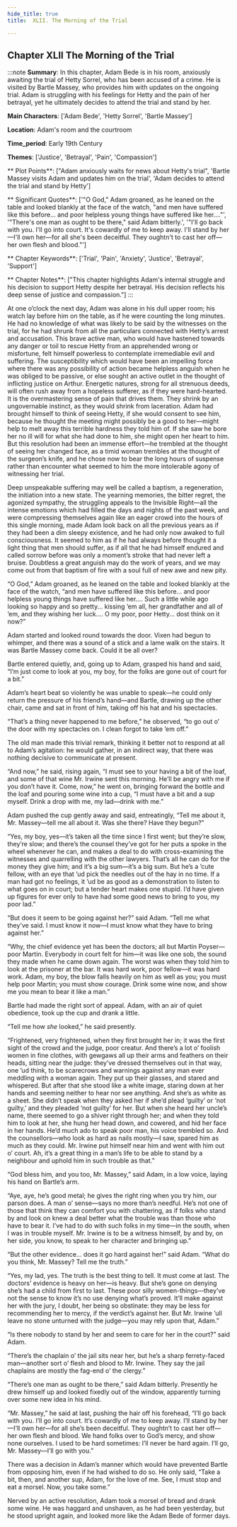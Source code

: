 ```yaml
---
hide_title: true
title:  XLII. The Morning of the Trial 

---
```

## Chapter XLII The Morning of the Trial 

:::note
**Summary**:
In this chapter, Adam Bede is in his room, anxiously awaiting the trial of Hetty Sorrel, who has been accused of a crime. He is visited by Bartle Massey, who provides him with updates on the ongoing trial. Adam is struggling with his feelings for Hetty and the pain of her betrayal, yet he ultimately decides to attend the trial and stand by her.

**Main Characters**:
['Adam Bede', 'Hetty Sorrel', 'Bartle Massey']

**Location**:
Adam's room and the courtroom

**Time_period**:
Early 19th Century

**Themes**:
['Justice', 'Betrayal', 'Pain', 'Compassion']

** Plot Points**:
["Adam anxiously waits for news about Hetty's trial", 'Bartle Massey visits Adam and updates him on the trial', 'Adam decides to attend the trial and stand by Hetty']

** Significant Quotes**:
['"O God," Adam groaned, as he leaned on the table and looked blankly at the face of the watch, "and men have suffered like this before... and poor helpless young things have suffered like her...."', '"There\'s one man as ought to be there," said Adam bitterly.', '"I\'ll go back with you. I\'ll go into court. It\'s cowardly of me to keep away. I\'ll stand by her—I\'ll own her—for all she\'s been deceitful. They oughtn\'t to cast her off—her own flesh and blood."']

** Chapter Keywords**:
['Trial', 'Pain', 'Anxiety', 'Justice', 'Betrayal', 'Support']

** Chapter Notes**:
["This chapter highlights Adam's internal struggle and his decision to support Hetty despite her betrayal. His decision reflects his deep sense of justice and compassion."]
:::


  At one o’clock the next day, Adam was alone in his dull upper room; his watch lay before him on the table, as if he were counting the long minutes. He had no knowledge of what was likely to be said by the witnesses on the trial, for he had shrunk from all the particulars connected with Hetty’s arrest and accusation. This brave active man, who would have hastened towards any danger or toil to rescue Hetty from an apprehended wrong or misfortune, felt himself powerless to contemplate irremediable evil and suffering. The susceptibility which would have been an impelling force where there was any possibility of action became helpless anguish when he was obliged to be passive, or else sought an active outlet in the thought of inflicting justice on Arthur. Energetic natures, strong for all strenuous deeds, will often rush away from a hopeless sufferer, as if they were hard-hearted. It is the overmastering sense of pain that drives them. They shrink by an ungovernable instinct, as they would shrink from laceration. Adam had brought himself to think of seeing Hetty, if she would consent to see him, because he thought the meeting might possibly be a good to her—might help to melt away this terrible hardness they told him of. If she saw he bore her no ill will for what she had done to him, she might open her heart to him. But this resolution had been an immense effort—he trembled at the thought of seeing her changed face, as a timid woman trembles at the thought of the surgeon’s knife, and he chose now to bear the long hours of suspense rather than encounter what seemed to him the more intolerable agony of witnessing her trial. 

  Deep unspeakable suffering may well be called a baptism, a regeneration, the initiation into a new state. The yearning memories, the bitter regret, the agonized sympathy, the struggling appeals to the Invisible Right—all the intense emotions which had filled the days and nights of the past week, and were compressing themselves again like an eager crowd into the hours of this single morning, made Adam look back on all the previous years as if they had been a dim sleepy existence, and he had only now awaked to full consciousness. It seemed to him as if he had always before thought it a light thing that men should suffer, as if all that he had himself endured and called sorrow before was only a moment’s stroke that had never left a bruise. Doubtless a great anguish may do the work of years, and we may come out from that baptism of fire with a soul full of new awe and new pity. 

  “O God,” Adam groaned, as he leaned on the table and looked blankly at the face of the watch, “and men have suffered like this before... and poor helpless young things have suffered like her.... Such a little while ago looking so happy and so pretty... kissing ’em all, her grandfather and all of ’em, and they wishing her luck.... O my poor, poor Hetty... dost think on it now?” 

  Adam started and looked round towards the door. Vixen had begun to whimper, and there was a sound of a stick and a lame walk on the stairs. It was Bartle Massey come back. Could it be all over? 

  Bartle entered quietly, and, going up to Adam, grasped his hand and said, “I’m just come to look at you, my boy, for the folks are gone out of court for a bit.” 

  Adam’s heart beat so violently he was unable to speak—he could only return the pressure of his friend’s hand—and Bartle, drawing up the other chair, came and sat in front of him, taking off his hat and his spectacles. 

  “That’s a thing never happened to me before,” he observed, “to go out o’ the door with my spectacles on. I clean forgot to take ’em off.” 

  The old man made this trivial remark, thinking it better not to respond at all to Adam’s agitation: he would gather, in an indirect way, that there was nothing decisive to communicate at present. 

  “And now,” he said, rising again, “I must see to your having a bit of the loaf, and some of that wine Mr. Irwine sent this morning. He’ll be angry with me if you don’t have it. Come, now,” he went on, bringing forward the bottle and the loaf and pouring some wine into a cup, “I must have a bit and a sup myself. Drink a drop with me, my lad—drink with me.” 

  Adam pushed the cup gently away and said, entreatingly, “Tell me about it, Mr. Massey—tell me all about it. Was she there? Have they begun?” 

  “Yes, my boy, yes—it’s taken all the time since I first went; but they’re slow, they’re slow; and there’s the counsel they’ve got for her puts a spoke in the wheel whenever he can, and makes a deal to do with cross-examining the witnesses and quarrelling with the other lawyers. That’s all he can do for the money they give him; and it’s a big sum—it’s a big sum. But he’s a ’cute fellow, with an eye that ’ud pick the needles out of the hay in no time. If a man had got no feelings, it ’ud be as good as a demonstration to listen to what goes on in court; but a tender heart makes one stupid. I’d have given up figures for ever only to have had some good news to bring to you, my poor lad.” 

  “But does it seem to be going against her?” said Adam. “Tell me what they’ve said. I must know it now—I must know what they have to bring against her.” 

  “Why, the chief evidence yet has been the doctors; all but Martin Poyser—poor Martin. Everybody in court felt for him—it was like one sob, the sound they made when he came down again. The worst was when they told him to look at the prisoner at the bar. It was hard work, poor fellow—it was hard work. Adam, my boy, the blow falls heavily on him as well as you; you must help poor Martin; you must show courage. Drink some wine now, and show me you mean to bear it like a man.” 

  Bartle had made the right sort of appeal. Adam, with an air of quiet obedience, took up the cup and drank a little. 

  “Tell me how _she_ looked,” he said presently. 

  “Frightened, very frightened, when they first brought her in; it was the first sight of the crowd and the judge, poor creatur. And there’s a lot o’ foolish women in fine clothes, with gewgaws all up their arms and feathers on their heads, sitting near the judge: they’ve dressed themselves out in that way, one ’ud think, to be scarecrows and warnings against any man ever meddling with a woman again. They put up their glasses, and stared and whispered. But after that she stood like a white image, staring down at her hands and seeming neither to hear nor see anything. And she’s as white as a sheet. She didn’t speak when they asked her if she’d plead ‘guilty’ or ‘not guilty,’ and they pleaded ‘not guilty’ for her. But when she heard her uncle’s name, there seemed to go a shiver right through her; and when they told him to look at her, she hung her head down, and cowered, and hid her face in her hands. He’d much ado to speak poor man, his voice trembled so. And the counsellors—who look as hard as nails mostly—I saw, spared him as much as they could. Mr. Irwine put himself near him and went with him out o’ court. Ah, it’s a great thing in a man’s life to be able to stand by a neighbour and uphold him in such trouble as that.” 

  “God bless him, and you too, Mr. Massey,” said Adam, in a low voice, laying his hand on Bartle’s arm. 

  “Aye, aye, he’s good metal; he gives the right ring when you try him, our parson does. A man o’ sense—says no more than’s needful. He’s not one of those that think they can comfort you with chattering, as if folks who stand by and look on knew a deal better what the trouble was than those who have to bear it. I’ve had to do with such folks in my time—in the south, when I was in trouble myself. Mr. Irwine is to be a witness himself, by and by, on her side, you know, to speak to her character and bringing up.” 

  “But the other evidence... does it go hard against her!” said Adam. “What do you think, Mr. Massey? Tell me the truth.” 

  “Yes, my lad, yes. The truth is the best thing to tell. It must come at last. The doctors’ evidence is heavy on her—is heavy. But she’s gone on denying she’s had a child from first to last. These poor silly women-things—they’ve not the sense to know it’s no use denying what’s proved. It’ll make against her with the jury, I doubt, her being so obstinate: they may be less for recommending her to mercy, if the verdict’s against her. But Mr. Irwine ’ull leave no stone unturned with the judge—you may rely upon that, Adam.” 

  “Is there nobody to stand by her and seem to care for her in the court?” said Adam. 

  “There’s the chaplain o’ the jail sits near her, but he’s a sharp ferrety-faced man—another sort o’ flesh and blood to Mr. Irwine. They say the jail chaplains are mostly the fag-end o’ the clergy.” 

  “There’s one man as ought to be there,” said Adam bitterly. Presently he drew himself up and looked fixedly out of the window, apparently turning over some new idea in his mind. 

  “Mr. Massey,” he said at last, pushing the hair off his forehead, “I’ll go back with you. I’ll go into court. It’s cowardly of me to keep away. I’ll stand by her—I’ll own her—for all she’s been deceitful. They oughtn’t to cast her off—her own flesh and blood. We hand folks over to God’s mercy, and show none ourselves. I used to be hard sometimes: I’ll never be hard again. I’ll go, Mr. Massey—I’ll go with you.” 

  There was a decision in Adam’s manner which would have prevented Bartle from opposing him, even if he had wished to do so. He only said, “Take a bit, then, and another sup, Adam, for the love of me. See, I must stop and eat a morsel. Now, you take some.” 

  Nerved by an active resolution, Adam took a morsel of bread and drank some wine. He was haggard and unshaven, as he had been yesterday, but he stood upright again, and looked more like the Adam Bede of former days. 

  
